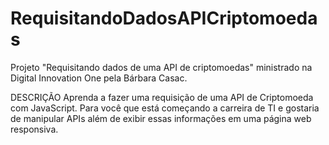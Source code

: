 # RequisitandoDadosAPICriptomoedas
Projeto "Requisitando dados de uma API de criptomoedas" ministrado na Digital Innovation One pela Bárbara Casac.

DESCRIÇÃO
Aprenda a fazer uma requisição de uma API de Criptomoeda com JavaScript. Para você que está começando a carreira de TI e gostaria de manipular APIs além de exibir essas informações em uma página web responsiva.
